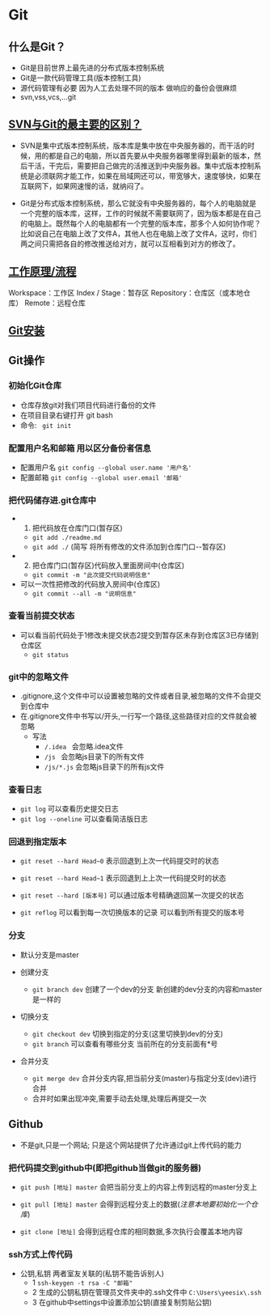 # Git

## 什么是Git？

- Git是目前世界上最先进的分布式版本控制系统
- Git是一款代码管理工具(版本控制工具)
- 源代码管理有必要 因为人工去处理不同的版本 做响应的备份会很麻烦
- svn,vss,vcs,...git

## [SVN与Git的最主要的区别？](https://blog.csdn.net/qq_36150631/article/details/81038485?utm_source=app)

- SVN是集中式版本控制系统，版本库是集中放在中央服务器的，而干活的时候，用的都是自己的电脑，所以首先要从中央服务器哪里得到最新的版本，然后干活，干完后，需要把自己做完的活推送到中央服务器。集中式版本控制系统是必须联网才能工作，如果在局域网还可以，带宽够大，速度够快，如果在互联网下，如果网速慢的话，就纳闷了。

- Git是分布式版本控制系统，那么它就没有中央服务器的，每个人的电脑就是一个完整的版本库，这样，工作的时候就不需要联网了，因为版本都是在自己的电脑上。既然每个人的电脑都有一个完整的版本库，那多个人如何协作呢？比如说自己在电脑上改了文件A，其他人也在电脑上改了文件A，这时，你们两之间只需把各自的修改推送给对方，就可以互相看到对方的修改了。

## [工作原理/流程](https://blog.csdn.net/qq_36150631/article/details/81038485?utm_source=app)

Workspace：工作区
Index / Stage：暂存区
Repository：仓库区（或本地仓库）
Remote：远程仓库

## [Git安装](https://git-scm.com/)

## Git操作

### 初始化Git仓库

- 仓库存放git对我们项目代码进行备份的文件
- 在项目目录右键打开 git bash
- 命令: ` git init`

### 配置用户名和邮箱 用以区分备份者信息

- 配置用户名 `git config --global user.name '用户名'`
- 配置邮箱 `git config --global user.email '邮箱'`

### 把代码储存进.git仓库中

- 1. 把代码放在仓库门口(暂存区)
    + `git add ./readme.md`
    + `git add ./`  (简写 将所有修改的文件添加到仓库门口--暂存区)
- 2. 把仓库门口(暂存区)代码放入里面房间中(仓库区)
    + `git commit -m "此次提交代码说明信息"`
- 可以一次性把修改的代码放入房间中(仓库区)
    + `git commit --all -m "说明信息"`

### 查看当前提交状态

- 可以看当前代码处于1修改未提交状态2提交到暂存区未存到仓库区3已存储到仓库区
    + `git status`

### git中的忽略文件

- .gitignore,这个文件中可以设置被忽略的文件或者目录,被忽略的文件不会提交到仓库中
- 在.gitignore文件中书写以/开头,一行写一个路径,这些路径对应的文件就会被忽略
    + 写法
        * `/.idea `  会忽略.idea文件
        * `/js `     会忽略js目录下的所有文件
        * `/js/*.js` 会忽略js目录下的所有js文件

### 查看日志

- `git log` 可以查看历史提交日志
- `git log --oneline` 可以查看简洁版日志

### 回退到指定版本

- `git reset --hard Head~0` 表示回退到上次一代码提交时的状态
- `git reset --hard Head~1` 表示回退到上上次一代码提交时的状态
- `git reset --hard [版本号]` 可以通过版本号精确退回某一次提交的状态

- `git reflog` 可以看到每一次切换版本的记录 可以看到所有提交的版本号

### 分支

- 默认分支是master

- 创建分支
    + `git branch dev` 创建了一个dev的分支 新创建的dev分支的内容和master是一样的

- 切换分支
    + `git checkout dev` 切换到指定的分支(这里切换到dev的分支)
    + `git branch` 可以查看有哪些分支 当前所在的分支前面有*号

- 合并分支
    + `git merge dev` 合并分支内容,把当前分支(master)与指定分支(dev)进行合并
    + 合并时如果出现冲突,需要手动去处理,处理后再提交一次

## Github

- 不是git,只是一个网站; 只是这个网站提供了允许通过git上传代码的能力

### 把代码提交到github中(即把github当做git的服务器)

- `git push [地址] master` 会把当前分支上的内容上传到远程的master分支上

- `git pull [地址] master` 会得到远程分支上的数据(*注意本地要初始化一个仓库*)

- `git clone [地址]` 会得到远程仓库的相同数据,多次执行会覆盖本地内容

### ssh方式上传代码

- 公钥,私钥 两者室友关联的(私钥不能告诉别人)
    + 1 `ssh-keygen -t rsa -C "邮箱"`
    + 2 生成的公钥私钥在管理员文件夹中的.ssh文件中 `C:\Users\yeesix\.ssh`
    + 3 在github中settings中设置添加公钥(直接复制剪贴公钥)
